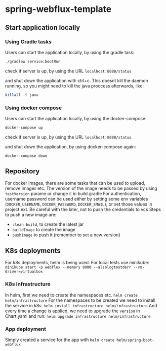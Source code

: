 # spring-webflux-template

## Start application locally

### Using Gradle tasks
Users can start the application locally, by using the gradle task:
```bash
./gradlew service:bootRun
```
check if server is up, by using the URL `localhost:8080/status`

and shut down the application with ctrl+c. This doesnt kill the daemon running, so you might need to kill the java proccess afterwards, like:
```bash
killall -9 java
```

### Using docker compose
Users can start the application locally, by using the docker-compose:
```groovy
docker-compose up
```
check if server is up, by using the URL `localhost:8080/status`

and shut down the application, by using docker-compose again:
```groovy
docker-compose down
```

## Repository
For docker images, there are some tasks that can be used to upload, remove images etc.
The version of the image needs to be passed by using `testVersion` parame or change it in build.gradle
For authentication, username password can be used either by setting some env variables (`DOCKER_USERNAME`, `DOCKER_PASSWORD`, `DOCKER_EMAIL`), or set those values in project.ext. Be careful with the later, not to push the credentials to vcs
Steps to push a new image are:
- `clean build`, to create the latest jar
- `buildImage` to create the image
- `pushImage` to push it (remember to set a new version)

## K8s deployments
For k8s deployments, helm is being used. 
For local tests use minikube: `minikube start -p webflux --memory 8000 --alsologtostderr --vm-driver=virtualbox`

### K8s Infrastructure
In helm, first we need to create the namespaces etc. `helm create helm/infrastructure`
For the namespaces to be created we need to install the service in k8s: `helm install infrastructure helm/infrastructure`
And every time a change is applied, we need to upgrade the `version` in Chart.yaml and run: `helm upgrade infrastructure helm/infrastructure`

### App deployment
Simply created a service for the app with `helm create helm/spring-boot-webflux`